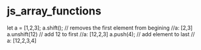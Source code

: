 # js_array_functions
let a  = [1,2,3];
a.shift(); // removes the first element from begining //a: [2,3] 
a.unshift(12) // add 12 to first //a: [12,2,3]
a.push(4); // add element to last // a: [12,2,3,4]
